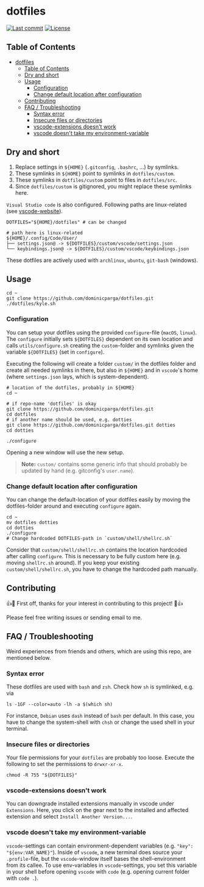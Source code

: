 # dotfiles

[![Last commit](https://img.shields.io/github/last-commit/dominicparga/dotfiles?style=for-the-badge)](https://github.com/dominicparga/dotfiles/commits) [![License](https://img.shields.io/github/license/dominicparga/dotfiles?style=for-the-badge)](https://github.com/dominicparga/dotfiles/blob/nightly/LICENSE)


## Table of Contents

<!-- @import "[TOC]" {cmd="toc" depthFrom=1 depthTo=6 orderedList=false} -->

<!-- code_chunk_output -->

- [dotfiles](#dotfiles)
  - [Table of Contents](#table-of-contents)
  - [Dry and short](#dry-and-short)
  - [Usage](#usage)
    - [Configuration](#configuration)
    - [Change default location after configuration](#change-default-location-after-configuration)
  - [Contributing](#contributing)
  - [FAQ / Troubleshooting](#faq-troubleshooting)
    - [Syntax error](#syntax-error)
    - [Insecure files or directories](#insecure-files-or-directories)
    - [vscode-extensions doesn't work](#vscode-extensions-doesnt-work)
    - [vscode doesn't take my environment-variable](#vscode-doesnt-take-my-environment-variable)

<!-- /code_chunk_output -->


## Dry and short

1. Replace settings in `${HOME}` (`.gitconfig`, `.bashrc`, ...) by symlinks.
1. These symlinks in `${HOME}` point to symlinks in `dotfiles/custom`.
1. These symlinks in `dotfiles/custom` point to files in `dotfiles/src`.
1. Since `dotfiles/custom` is gitignored, you might replace these symlinks here.

`Visual Studio code` is also configured.
Following paths are linux-related (see [vscode-website](https://code.visualstudio.com/docs/getstarted/settings#_settings-file-locations)).

```shell
DOTFILES="${HOME}/dotfiles" # can be changed

# path here is linux-related
${HOME}/.config/Code/User/
├── settings.json@ -> ${DOTFILES}/custom/vscode/settings.json
└── keybindings.json@ -> ${DOTFILES}/custom/vscode/keybindings.json
```

These dotfiles are actively used with `archlinux`, `ubuntu`, `git-bash` (windows).


## Usage

```shell
cd ~
git clone https://github.com/dominicparga/dotfiles.git
./dotfiles/kyle.sh
```


### Configuration

You can setup your dotfiles using the provided `configure`-file (`macOS`, `linux`).
The `configure` initially sets `${DOTFILES}` dependent on its own location and calls `utils/configure.sh` creating the `custom`-folder and symlinks given the variable `${DOTFILES}` (set in `configure`).

Executing the following will create a folder `custom/` in the dotfiles folder and create all needed symlinks in there, but also in `${HOME}` and in `vscode`'s home (where `settings.json` lays, which is system-dependent).

```shell
# location of the dotfiles, probably in ${HOME}
cd ~

# if repo-name 'dotfiles' is okay
git clone https://github.com/dominicparga/dotfiles.git
cd dotfiles
# if another name should be used, e.g. dotties
git clone https://github.com/dominicparga/dotfiles.git dotties
cd dotties

./configure
```

Opening a new window will use the new setup.

> __Note:__ `custom/` contains some generic info that should probably be updated by hand (e.g. gitconfig's `user.name`).


### Change default location after configuration

You can change the default-location of your dotfiles easily by moving the dotfiles-folder around and executing `configure` again.

```shell
cd ~
mv dotfiles dotties
cd dotties
./configure
# Change hardcoded DOTFILES-path in `custom/shell/shellrc.sh`
```

Consider that `custom/shell/shellrc.sh` contains the location hardcoded after calling `configure`.
This is necessary to be fully custom here (e.g. moving `shellrc.sh` around).
If you keep your existing `custom/shell/shellrc.sh`, you have to change the hardcoded path manually.


## Contributing

👍🎉 First off, thanks for your interest in contributing to this project! 🎉👍

Please feel free writing issues or sending email to me.


## FAQ / Troubleshooting

Weird experiences from friends and others, which are using this repo, are mentioned below.


### Syntax error

These dotfiles are used with `bash` and `zsh`.
Check how `sh` is symlinked, e.g. via

```shell
ls -1GF --color=auto -lh -a $(which sh)
```

For instance, `Debian` uses `dash` instead of `bash` per default.
In this case, you have to change the system-shell with `chsh` or change the used shell in your terminal.


### Insecure files or directories

Your file permissions for your `dotfiles` are probably too loose.
Execute the following to set the permissions to `drwxr-xr-x`.

```shell
chmod -R 755 "${DOTFILES}"
```


### vscode-extensions doesn't work

You can downgrade installed extensions manually in vscode under `Extensions`.
Here, you click on the gear next to the installed and affected extension and select `Install Another Version...`.


### vscode doesn't take my environment-variable

`vscode`-settings can contain environment-dependent variables (e.g. `"key": "${env:VAR_NAME}"`).
Inside of `vscode`, a new terminal does source your `.profile`-file, but the `vscode`-window itself bases the shell-environment from its callee.
To use env-variables in `vscode`-settings, you set this variable in your shell before opening `vscode` with `code` (e.g. opening current folder with `code .`).
